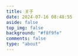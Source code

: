 ```yaml
---
title: 关于
date: 2024-07-16 08:48:55
aside: false
top_img: false
background: "#f8f9fe"
comments: false
type: "about"
---
```

